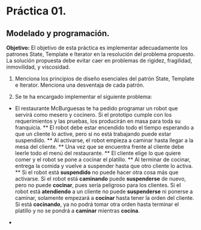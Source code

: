 # Práctica 01.
## Modelado y programación.

**Objetivo:** El objetivo de esta práctica es implementar adecuadamente los patrones State, Template e Iterator en la resolución del problema propuesto. La solución propuesta debe evitar caer en problemas de rigidez, fragilidad, inmovilidad, y viscosidad.

1. Menciona los principios de diseño esenciales del patrón State, Template e Iterator.
Menciona una desventaja de cada patrón.

2. Se te ha encargado implementar el siguiente problema:

* El restaurante McBurguesas te ha pedido programar un robot que servirá como
mesero y cocinero. Si el prototipo cumple con los requerimientos y las pruebas, los
producirán en masa para toda su franquicia.
    ** El robot debe estar encendido todo el tiempo esperando a que un cliente lo active, pero si no está trabajando puede estar suspendido.
    ** Al activarse, el robot empieza a caminar hasta llegar a la mesa del cliente.
    ** Una vez que se encuentra frente al cliente debe leerle todo el menú del restaurante.
    ** El cliente elige lo que quiere comer y el robot se pone a cocinar el platillo.
    ** Al terminar de cocinar, entrega la comida y vuelve a suspender hasta que otro cliente lo activa.
    ** Si el robot está **suspendido** no puede hacer otra cosa más que activarse. Si el robot está **caminando** puede **suspenderse** de nuevo, pero no puede **cocinar**, pues sería peligroso para los clientes. Si el robot está **atendiendo** a un cliente no puede **suspenderse** ni ponerse a caminar, solamente empezará a **cocinar** hasta tener la orden del cliente. Si está **cocinando**, ya no podrá tomar otra orden hasta terminar el platillo y no se pondrá a **caminar** mientras **cocina**.

* 

	   